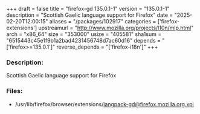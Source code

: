 +++
draft = false
title = "firefox-gd 135.0.1-1"
version = "135.0.1-1"
description = "Scottish Gaelic language support for Firefox"
date = "2025-02-20T12:00:15"
aliases = "/packages/102917"
categories = ['firefox-extensions']
upstreamurl = "http://www.mozilla.org/projects/l10n/mlp.html"
arch = "x86_64"
size = "353000"
usize = "405581"
sha1sum = "6515443c45e1f9b1a2bad4231456748d7ac60d16"
depends = "['firefox>=135.0.1']"
reverse_depends = "['firefox-i18n']"
+++
### Description: 
Scottish Gaelic language support for Firefox

### Files: 
* /usr/lib/firefox/browser/extensions/langpack-gd@firefox.mozilla.org.xpi
